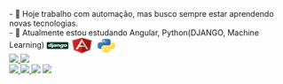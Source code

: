 <div>
- 🔭 Hoje trabalho com automação, mas busco sempre estar aprendendo novas tecnologias.
  <div>
- 🌱 Atualmente estou estudando Angular, Python(DJANGO, Machine Learning)
  <img align="center" alt="Rafa-Js" height="30" width="40" src="https://raw.githubusercontent.com/devicons/devicon/00f02ef57fb7601fd1ddcc2fe6fe670fef3ae3e4/icons/django/django-original.svg" style="max-width:100%;"></img>  
  <img align="center" alt="Rafa-Js" height="30" width="40" src="https://raw.githubusercontent.com/devicons/devicon/00f02ef57fb7601fd1ddcc2fe6fe670fef3ae3e4/icons/angularjs/angularjs-original.svg" style="max-width:100%;"></img>  
  <img align="center" alt="Rafa-Js" height="30" width="40" src="https://raw.githubusercontent.com/devicons/devicon/00f02ef57fb7601fd1ddcc2fe6fe670fef3ae3e4/icons/python/python-original.svg" style="max-width:100%;"></img>  
  </div>
<div>
<link rel = "stylesheet" href = "https://cdn.jsdelivr.net/gh/devicons/devicon@v2.13.0/devicon.min.css">
<div>
  <a href="https://github.com/SendoDiferente">
  <img height="160em" src="https://github-readme-stats.vercel.app/api?username=SendoDiferente&show_icons=true&bg_color=30,f5ffa0,e4ffa0,d2ffa1,bdffa3,a7fda6,8cfaaa,6cf7af,3cf2b5,00edbc,00e8c6,00e4d0,00dfdc&include_all_commits=true&count_private=true&locale=pt-br"/>
  <img height="160em" src="https://github-readme-stats.vercel.app/api/top-langs/?username=SendoDiferente&count_private=true&layout=compact&langs_count=7&bg_color=30,f5ffa0,e4ffa0,d2ffa1,bdffa3,a7fda6,8cfaaa,6cf7af,3cf2b5,00edbc,00e8c6,00e4d0,00dfdc&locale=pt-br"/>
<div>
<div>
  <a href="https://www.instagram.com/guilhermm_c/" rel="nofollow"><img src="https://camo.githubusercontent.com/acaa286597b43c96dc02b69b90de15a65c52063e31835b763a061cc815f64bac/68747470733a2f2f696d672e736869656c64732e696f2f62616467652f2d496e7374616772616d2d2532334534343035463f7374796c653d666f722d7468652d6261646765266c6f676f3d696e7374616772616d266c6f676f436f6c6f723d7768697465" data-canonical-src="https://img.shields.io/badge/-Instagram-%23E4405F?style=for-the-badge&amp;logo=instagram&amp;logoColor=white" style="max-width:100%;">
  </a>
  <a href="https://www.twitch.tv/guichaco" rel="nofollow"><img src="https://camo.githubusercontent.com/ec779aec0f1b6eaa5d10682a8fb54c96525e9074461254165f4e7d4295f7d4d7/68747470733a2f2f696d672e736869656c64732e696f2f62616467652f5477697463682d3931343646463f7374796c653d666f722d7468652d6261646765266c6f676f3d747769746368266c6f676f436f6c6f723d7768697465" data-canonical-src="https://img.shields.io/badge/Twitch-9146FF?style=for-the-badge&amp;logo=twitch&amp;logoColor=white" style="max-width:100%;">
  </a>
  <a href="https://discord.gg/ghXy29JyVY" rel="nofollow"><img src="https://camo.githubusercontent.com/3f990cfefb64f13d28397fe586c3aa38a81fde585de479205d63c79363ebe07a/68747470733a2f2f696d672e736869656c64732e696f2f62616467652f446973636f72642d3732383944413f7374796c653d666f722d7468652d6261646765266c6f676f3d646973636f7264266c6f676f436f6c6f723d7768697465" data-canonical-src="https://img.shields.io/badge/Discord-7289DA?style=for-the-badge&amp;logo=discord&amp;logoColor=white" style="max-width:100%;"></a>
  <a href="https://www.linkedin.com/in/guilherme-campos-0589a9169/" rel="nofollow"><img src="https://camo.githubusercontent.com/c00f87aeebbec37f3ee0857cc4c20b21fefde8a96caf4744383ebfe44a47fe3f/68747470733a2f2f696d672e736869656c64732e696f2f62616467652f2d4c696e6b6564496e2d2532333030373742353f7374796c653d666f722d7468652d6261646765266c6f676f3d6c696e6b6564696e266c6f676f436f6c6f723d7768697465" data-canonical-src="https://img.shields.io/badge/-LinkedIn-%230077B5?style=for-the-badge&amp;logo=linkedin&amp;logoColor=white" style="max-width:100%;"></a>
</div>
